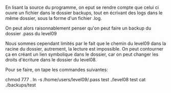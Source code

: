 En lisant la source du programme, on eput se rendre compte que celui ci ouvre un fichier dans le dossier backups, tout en écrivant des logs dans le même dossier, sous la forme d'un fichier .log.

On peut alors raisonnablement penser qu'on peut faire un backup du dossier .pass du level09

Nous sommes cependant limités par le fait que le chemin du level09 dans la racine du dossier, autrement, la lecture est impossible.
On peut contourner ça en créant un lien symbolique dans le dossier, car on peut changer les droits d'écriture dans le dossier du level08.

Pour se faire, on tape les commandes suivantes:

chmod 777 .
ln -s /home/users/level09/.pass test
./level08 test
cat ./backups/test